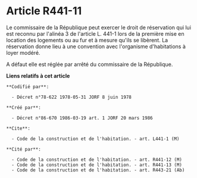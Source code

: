 # Article R441-11

Le commissaire de la République peut exercer le droit de réservation qui lui est reconnu par l'alinéa 3 de l'article L. 441-1
lors de la première mise en location des logements ou au fur et à mesure qu'ils se libèrent. La réservation donne lieu à une
convention avec l'organisme d'habitations à loyer modéré.

A défaut elle est réglée par arrêté du commissaire de la République.

**Liens relatifs à cet article**

	**Codifié par**:

	  - Décret n°78-622 1978-05-31 JORF 8 juin 1978

	**Créé par**:

	  - Décret n°86-670 1986-03-19 art. 1 JORF 20 mars 1986

	**Cite**:

	  - Code de la construction et de l'habitation. - art. L441-1 (M)

	**Cité par**:

	  - Code de la construction et de l'habitation. - art. R441-12 (M)
	  - Code de la construction et de l'habitation. - art. R441-13 (M)
	  - Code de la construction et de l'habitation. - art. R443-21 (Ab)
